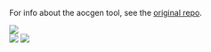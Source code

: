 For info about the aocgen tool, see the [original repo](https://github.com/timkelleher/aocgen).

![](https://img.shields.io/badge/day%20📅-22-blue)  
![](https://img.shields.io/badge/stars%20⭐-34-yellow)
![](https://img.shields.io/badge/days%20completed-17-red) 